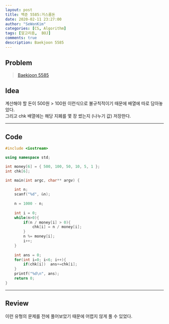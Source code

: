 ```yaml
---
layout: post
title: 백준 5585:거스름돈
date: 2020-02-11 23:27:00
author: "SeWonKim"
categories: [CS, Algorithm]
tags: [알고리즘,  BOJ]
comments: true
description: Baekjoon 5585
---
```


## Problem

> [Baekjoon 5585](https://www.acmicpc.net/problem/5585)

## Idea

계산해야 할 돈이 500원 > 100원 이런식으로 불규칙적이기 때문에 배열에 따로 담아놓았다.        
그리고 chk 배열에는 해당 지폐를 몇 장 썼는지 (나누기 값) 저장한다.

---

## Code
```cpp
#include <iostream>

using namespace std;

int money[6] = { 500, 100, 50, 10, 5, 1 };
int chk[6];

int main(int argc, char** argv) {
	
	int n;
	scanf("%d", &n);
	
	n = 1000 - n;
	
	int i = 0;
	while(n>0){
		if(n / money[i] > 0){
			chk[i] = n / money[i];
		}
		n %= money[i]; 
		i++;
	}
	
	int ans = 0;
	for(int i=0; i<6; i++){
		if(chk[i])	ans+=chk[i];
	}
	printf("%d\n", ans);
	return 0;
}
```


---

## Review

이런 유형의 문제를 전에 풀어보았기 때문에 어렵지 않게 풀 수 있었다.
